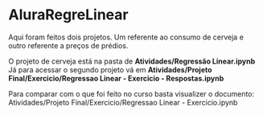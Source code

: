 # AluraRegreLinear
Aqui foram feitos dois projetos. Um referente ao consumo de cerveja e outro referente a preços de prédios.

O projeto de cerveja está na pasta de <b>Atividades/Regressão Linear.ipynb</b>
Já para acessar o segundo projeto vá em <b>Atividades/Projeto Final/Exercicio/Regressao Linear - Exercicio - Respostas.ipynb</b>
  
 Para comparar com o que foi feito no curso basta visualizer o documento: Atividades/Projeto Final/Exercicio/Regressao Linear - Exercicio.ipynb
 
